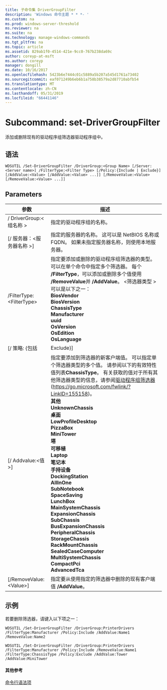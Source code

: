 ```yaml
---
title: 子命令集 DriverGroupFilter
description: 'Windows 命令主题 * * *- '
ms.custom: na
ms.prod: windows-server-threshold
ms.reviewer: na
ms.suite: na
ms.technology: manage-windows-commands
ms.tgt_pltfrm: na
ms.topic: article
ms.assetid: 829ab1f0-4514-421e-9cc0-767b238da69c
author: coreyp-at-msft
ms.author: coreyp
manager: dongill
ms.date: 10/16/2017
ms.openlocfilehash: 5423b6e7444c01c5889a5b207a545d1761a73402
ms.sourcegitcommit: eaf071249b6eb6b1a758b38579a2d87710abfb54
ms.translationtype: MT
ms.contentlocale: zh-CN
ms.lasthandoff: 05/31/2019
ms.locfileid: "66441146"
---
```

# <a name="subcommand-set-drivergroupfilter"></a>Subcommand: set-DriverGroupFilter



添加或删除现有的驱动程序组筛选器驱动程序组中。

## <a name="syntax"></a>语法

```
WDSUTIL /Set-DriverGroupFilter /DriverGroup:<Group Name> [/Server:<Server name>] /FilterType:<Filter Type> [/Policy:{Include | Exclude}] [/AddValue:<Value> [/AddValue:<Value> ...]] [/RemoveValue:<Value> [/RemoveValue:<Value> ...]]
```

## <a name="parameters"></a>Parameters

|         参数          |                                                                                                                                                                                                                                                                                                                                                                                                                                                                               描述                                                                                                                                                                                                                                                                                                                                                                                                                                                                               |
|----------------------------|-------------------------------------------------------------------------------------------------------------------------------------------------------------------------------------------------------------------------------------------------------------------------------------------------------------------------------------------------------------------------------------------------------------------------------------------------------------------------------------------------------------------------------------------------------------------------------------------------------------------------------------------------------------------------------------------------------------------------------------------------------------------------------------------------------------------------------------------------------------------------------------------------------------------------------------------------------------------------|
| / DriverGroup:\<组名称 > |                                                                                                                                                                                                                                                                                                                                                                                                                                                                 指定的驱动程序组的名称。                                                                                                                                                                                                                                                                                                                                                                                                                                                                 |
|  [/ 服务器：\<服务器名称 >]  |                                                                                                                                                                                                                                                                                                                                                                                                                指定的服务器的名称。 这可以是 NetBIOS 名称或 FQDN。 如果未指定服务器名称，则使用本地服务器。                                                                                                                                                                                                                                                                                                                                                                                                                 |
| /FilterType:\<FilterType>  |                                                                                                                                                                                                                                                                       指定要添加或删除的驱动程序组筛选器的类型。 可以在单个命令中指定多个筛选器。 每个 **/FilterType**，可以添加或删除多个值使用 **/RemoveValue**并 **/AddValue**。 \<筛选器类型 > 可以是以下之一：</br>**BiosVendor**</br>**BiosVersion**</br>**ChassisType**</br>**Manufacturer**</br>**uuid**</br>**OsVersion**</br>**OsEdition**</br>**OsLanguage**                                                                                                                                                                                                                                                                        |
|     [/ 策略: {包括      |                                                                                                                                                                                                                                                                                                                                                                                                                                                                                Exclude}]                                                                                                                                                                                                                                                                                                                                                                                                                                                                                |
|    [/ Addvalue:\<值 >]    | 指定要添加到筛选器的新客户端值。 可以指定单个筛选器类型的多个值。 请参阅以下的有效特性值列表**ChassisType**。 有关获取的值对于所有其他筛选器类型的信息，请参阅[驱动程序组筛选器](https://go.microsoft.com/fwlink/?LinkID=155158)(<https://go.microsoft.com/fwlink/?LinkID=155158>)。</br>**其他**</br>**UnknownChassis**</br>**桌面**</br>**LowProfileDesktop**</br>**PizzaBox**</br>**MiniTower**</br>**塔**</br>**可移植**</br>**Laptop**</br>**笔记本**</br>**手持设备**</br>**DockingStation**</br>**AllInOne**</br>**SubNotebook**</br>**SpaceSaving**</br>**LunchBox**</br>**MainSystemChassis**</br>**ExpansionChassis**</br>**SubChassis**</br>**BusExpansionChassis**</br>**PeripheralChassis**</br>**StorageChassis**</br>**RackMountChassis**</br>**SealedCaseComputer**</br>**MultiSystemChassis**</br>**CompactPci**</br>**AdvancedTca** |
|  [/RemoveValue:\<Value>]   |                                                                                                                                                                                                                                                                                                                                                                                                                                     指定要从使用指定的筛选器中删除的现有客户端值 **/AddValue**。                                                                                                                                                                                                                                                                                                                                                                                                                                      |

## <a name="BKMK_examples"></a>示例

若要删除筛选器，请键入以下项之一：
```
WDSUTIL /Set-DriverGroupFilter /DriverGroup:PrinterDrivers /FilterType:Manufacturer /Policy:Include /AddValue:Name1 /RemoveValue:Name2
```
```
WDSUTIL /Set-DriverGroupFilter /DriverGroup:PrinterDrivers /FilterType:Manufacturer /Policy:Include /RemoveValue:Name1 /FilterType:ChassisType /Policy:Exclude /AddValue:Tower /AddValue:MiniTower
```

#### <a name="additional-references"></a>其他参考

[命令行语法项](command-line-syntax-key.md)